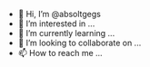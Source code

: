 - 👋 Hi, I’m @absoltgegs
- 👀 I’m interested in ...
- 🌱 I’m currently learning ...
- 💞️ I’m looking to collaborate on ...
- 📫 How to reach me ...

<!---
absoltgegs/absoltgegs is a ✨ special ✨ repository because its `README.md` (this file) appears on your GitHub profile.
You can click the Preview link to take a look at your changes.
--->
